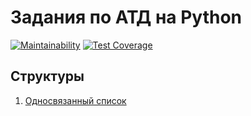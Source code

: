 # Задания по АТД на Python

[![Maintainability](https://api.codeclimate.com/v1/badges/7b2cbff33891122c5202/maintainability)](https://codeclimate.com/github/bondiano/skillsmart-py/maintainability) 
[![Test Coverage](https://api.codeclimate.com/v1/badges/7b2cbff33891122c5202/test_coverage)](https://codeclimate.com/github/bondiano/skillsmart-py/test_coverage)

## Структуры

1. [Односвязанный список](./algorithms/linked_list.py)
